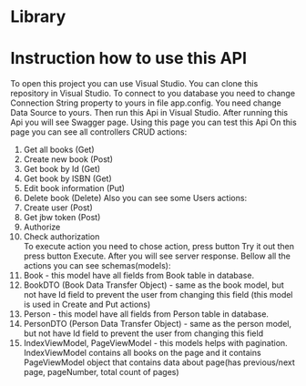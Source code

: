 # Library
# Instruction how to use this API
To open this project you can use Visual Studio.
You can clone this repository in Visual Studio.
To connect to you database you need to change Connection String property to yours in file app.config. You need change Data Source to yours.
Then run this Api in Visual Studio.
After running this Api you will see Swagger page. Using this page you can test this Api 
On this page you can see all controllers CRUD actions:
1) Get all books (Get)
2) Create new book (Post)
3) Get book by Id (Get)
4) Get book by ISBN (Get)
5) Edit book information (Put)
6) Delete book (Delete)
Also you can see some Users actions:
1) Create user (Post)
2) Get jbw token (Post)
3) Authorize 
4) Check authorization   
To execute action you need to chose action, press button Try it out then press button Execute.
After you will see server response.
Bellow all the actions you can see schemas(models):
1) Book - this model have all fields from Book table in database.
2) BookDTO (Book Data Transfer Object) - same as the book model, but not have Id field to prevent the user from changing this field
(this model is used in Create and Put actions)
3) Person - this model have all fields from Person table in database.
4) PersonDTO (Person Data Transfer Object) - same as the person model, but not have Id field to prevent the user from changing this field  
5) IndexViewModel, PageViewModel - this models helps with pagination. IndexViewModel contains all books on the page and it contains PageViewModel
object that contains data about page(has previous/next page, pageNumber, total count of pages) 

